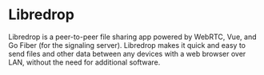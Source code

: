 # Libredrop

Libredrop is a peer-to-peer file sharing app powered by WebRTC, Vue, and Go Fiber (for the signaling server). 
Libredrop makes it quick and easy to send files and other data between any devices with a web browser 
over LAN, without the need for additional software.
